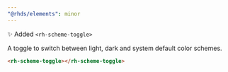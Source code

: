 ```yaml
---
"@rhds/elements": minor
---
```


✨ Added `<rh-scheme-toggle>`

A toggle to switch between light, dark and system default color schemes.

```html
<rh-scheme-toggle></rh-scheme-toggle>
```
  